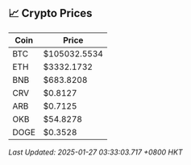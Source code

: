 ## 📈 Crypto Prices

| Coin | Price |
| ---- | ----- |
| BTC | $105032.5534 |
| ETH | $3332.1732 |
| BNB | $683.8208 |
| CRV | $0.8127 |
| ARB | $0.7125 |
| OKB | $54.8278 |
| DOGE | $0.3528 |

_Last Updated: 2025-01-27 03:33:03.717 +0800 HKT_